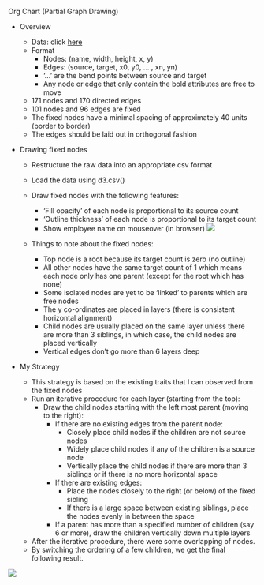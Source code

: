 Org Chart (Partial Graph Drawing)

- Overview
  - Data: click [here](http://www.graphdrawing.de/contest2009/gdcategories2009.html#OrgChart)
  - Format
    - Nodes: (name, width, height, x, y)
    - Edges: (source, target, x0, y0, … , xn, yn)
    - ‘…’ are the bend points between source and target
    - Any node or edge that only contain the bold attributes are free to move
  - 171 nodes and 170 directed edges
  - 101 nodes and 96 edges are fixed
  - The fixed nodes have a minimal spacing of approximately 40 units (border to border)
  - The edges should be laid out in orthogonal fashion
  
- Drawing fixed nodes
  - Restructure the raw data into an appropriate csv format
  - Load the data using d3.csv()
  - Draw fixed nodes with the following features:
    - ‘Fill opacity’ of each node is proportional to its source count
    - ‘Outline thickness’ of each node is proportional to its target count
    - Show employee name on mouseover (in browser)
![](https://d2mxuefqeaa7sj.cloudfront.net/s_7BE943FC4B3863EEC083A392944492DEA59C939D7E8E9E2F38FE9F7CC10A8183_1504771650474_image.png)

  - Things to note about the fixed nodes:
    - Top node is a root because its target count is zero (no outline)
    - All other nodes have the same target count of 1 which means each node only has one parent (except for the root which has none)
    - Some isolated nodes are yet to be ‘linked’ to parents which are free nodes
    - The y co-ordinates are placed in layers (there is consistent horizontal alignment)
    - Child nodes are usually placed on the same layer unless there are more than 3 siblings, in which case, the child nodes are placed vertically
    - Vertical edges don’t go more than 6 layers deep


- My Strategy
  - This strategy is based on the existing traits that I can observed from the fixed nodes
  - Run an iterative procedure for each layer (starting from the top):
    - Draw the child nodes starting with the left most parent (moving to the right):
      - If there are no existing edges from the parent node:
        - Closely place child nodes if the children are not source nodes
        - Widely place child nodes if any of the children is a source node
        - Vertically place the child nodes if there are more than 3 siblings or if there is no more horizontal space
      - If there are existing edges:
        - Place the nodes closely to the right (or below) of the fixed sibling
        - If there is a large space between existing siblings, place the nodes evenly in between the space
      - If a parent has more than a specified number of children (say 6 or more), draw the children vertically down multiple layers
  - After the iterative procedure, there were some overlapping of nodes.
  - By switching the ordering of a few children, we get the final following result.


![](https://d2mxuefqeaa7sj.cloudfront.net/s_7BE943FC4B3863EEC083A392944492DEA59C939D7E8E9E2F38FE9F7CC10A8183_1504836969033_image.png)

